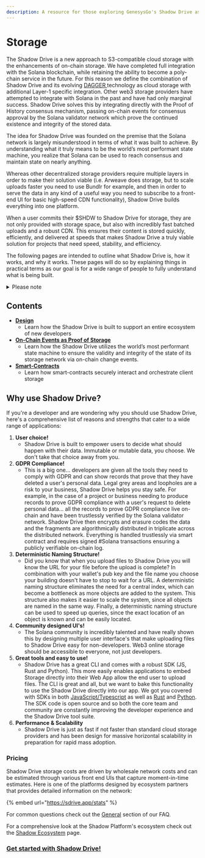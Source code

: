 ```yaml
---
description: A resource for those exploring GenesysGo's Shadow Drive as a storage solution.
---
```


# Storage

The Shadow Drive is a new approach to S3-compatible cloud storage with the enhancements of on-chain storage. We have completed full integration with the Solana blockchain, while retaining the ability to become a poly-chain service in the future. For this reason we define the combination of Shadow Drive and its evolving [DAGGER ](../dagger.md)technology as cloud storage with additional Layer-1 specific integration. Other web3 storage providers have attempted to integrate with Solana in the past and have had only marginal success. Shadow Drive solves this by integrating directly with the Proof of History consensus mechanism, passing on-chain events for consensus approval by the Solana validator network which prove the continued existence and integrity of the stored data.

The idea for Shadow Drive was founded on the premise that the Solana network is largely misunderstood in terms of what it was built to achieve. By understanding what it truly means to be the world’s most performant state machine, you realize that Solana can be used to reach consensus and maintain state on nearly anything.

Whereas other decentralized storage providers require multiple layers in order to make their solution viable (i.e. Arweave does storage, but to scale uploads faster you need to use Bundlr for example, and then in order to serve the data in any kind of a useful way you need to subscribe to a front-end UI for basic high-speed CDN functionality), Shadow Drive builds everything into one platform.

When a user commits their $SHDW to Shadow Drive for storage, they are not only provided with storage space, but also with incredibly fast batched uploads and a robust CDN. This ensures their content is stored quickly, efficiently, and delivered at speeds that makes Shadow Drive a truly viable solution for projects that need speed, stability, and efficiency.

The following pages are intended to outline what Shadow Drive is, how it works, and why it works. These pages will do so by explaining things in practical terms as our goal is for a wide range of people to fully understand what is being built.

<details>

<summary>Please note</summary>

_This resource assumes some basic knowledge of GenesysGo and the Solana architecture as a whole. If you aren’t familiar with Solana’s architecture, then it is highly recommended to spend some time learning about how Solana validators store “Account State”, what “AccountsDB” is, and what goes into the creation of “on-chain accounts.” Please see the Solana Discord (discord.gg/Solana) and check out the dev-resources channel to learn more._

</details>

## **Contents**

* [**Design**](design.md)
  * Learn how the Shadow Drive is built to support an entire ecosystem of new developers
* [**On-Chain Events as Proof of Storage**](on-chain-proofs.md)
  * Learn how the Shadow Drive utilizes the world’s most performant state machine to ensure the validity and integrity of the state of its storage network via on-chain change events.
* [**Smart-Contracts**](smart-contracts.md)
  * Learn how smart-contracts securely interact and orchestrate client storage

## **Why use Shadow Drive?**

If you're a developer and are wondering why you should use Shadow Drive, here's a comprehensive list of reasons and strengths that cater to a wide range of applications:

1. **User choice!**
   * Shadow Drive is built to empower users to decide what should happen with their data. Immutable or mutable data, you choose. We don't take that choice away from you.
2. **GDPR Compliance!**
   * This is a big one... developers are given all the tools they need to comply with GDPR and can show records that prove that they have deleted a user's personal data. Legal grey areas and loopholes are a risk to your business, Shadow Drive helps you stay safe. For example, in the case of a project or business needing to produce records to prove GDPR compliance with a user's request to delete personal data... all the records to prove GDPR compliance live on-chain and have been trustlessly verified by the Solana validator network. Shadow Drive then encrypts and erasure codes the data and the fragments are algorithmically distributed in triplicate across the distributed network. Everything is handled trustlessly via smart contract and requires signed #Solana transactions ensuring a publicly verifiable on-chain log.
3. **Deterministic Naming Structure!**
   * Did you know that when you upload files to Shadow Drive you will know the URL for your file before the upload is complete? In combination with your wallet's pub key and the file name you choose your building doesn't have to stop to wait for a URL. A deterministic naming structure eliminates the need for a central index, which can become a bottleneck as more objects are added to the system. This structure also makes it easier to scale the system, since all objects are named in the same way. Finally, a deterministic naming structure can be used to speed up queries, since the exact location of an object is known and can be easily located.
4. **Community designed UI's!**
   * The Solana community is incredibly talented and have really shown this by designing multiple user interface's that make uploading files to Shadow Drive easy for non-developers. Web3 online storage should be accessible to everyone, not just developers.
5. **Great tools and easy to use!**
   * Shadow Drive has a great CLI and comes with a robust SDK (JS, Rust and Python). This more easily enables applications to embed Storage directly into their Web App allow the end user to upload files. The CLI is great and all, but we want to bake this functionality to use the Shadow Drive directly into our app. We got you covered with SDKs in both [JavaScript/Typescript](../../build/shadow-drive/sdk-javascript.md) as well as [Rust](../../build/shadow-drive/sdk-rust.md) and [Python](../../build/shadow-drive/sdk-python.md). The SDK code is open source and so both the core team and community are constantly improving the developer experience and the Shadow Drive tool suite.
6. **Performance & Scalability**
   * Shadow Drive is just as fast if not faster than standard cloud storage providers and has been design for massive horizontal scalability in preparation for rapid mass adoption.

### Pricing

Shadow Drive storage costs are driven by wholesale network costs and can be estimated through various front end UIs that capture moment-in-time estimates. Here is one of the platforms designed by ecosystem partners that provides detailed information on the network:

{% embed url="https://sdrive.app/stats" %}

For common questions check out the [General](../../build/shadow-drive/support-and-faq.md) section of our FAQ.

For a comprehensive look at the Shadow Platform's ecosystem check out the [Shadow Ecosystem](broken-reference) page.

### [**Get started with Shadow Drive!**](../../build/shadow-drive/)
